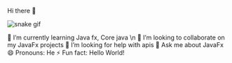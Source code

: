 Hi there 👋

![snake gif](https://github.com/morvin300/morvin300/blob/output/github-contribution-grid-snake.svg)


🌱 I’m currently learning Java fx, Core java \n 
👯 I’m looking to collaborate on my JavaFx projects
🤔 I’m looking for help with apis
💬 Ask me about JavaFx
😄 Pronouns: He
⚡ Fun fact: Hello World!
